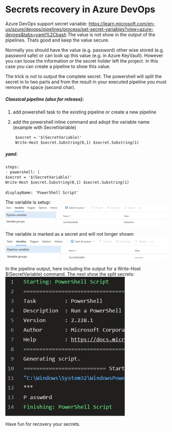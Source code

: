 # Secrets recovery in Azure DevOps

Azure DevOps support secret variable: https://learn.microsoft.com/en-us/azure/devops/pipelines/process/set-secret-variables?view=azure-devops&tabs=yaml%2Cbash
The value is not show in the output of the pipelines. Thats good and keep the value secure. 

Normally you should have the value (e.g. password) other wise stored (e.g. password safe) or can look up this value (e.g. in Azure KeyVault). However you can loose the information or the secret holder left the project. In this case you can create a pipeline to show this value.

The trick is not to output the complete secret. The powershell will split the secret in to two parts and from the result in your executed pipeline you must remove the space (second char).

##### Classical pipeline (also for release):
1. add powershell task to the existing pipeline or create a new pipeline
2. add the powershell inline command and adopt the variable name (example with SecretVariable)

        $secret = '$(SecretVariable)'
        Write-Host $secret.Substring(0,1) $secret.Substring(1)

##### yaml:

    steps:
    - powershell: |
    $secret = '$(SecretVariable)'
    Write-Host $secret.Substring(0,1) $secret.Substring(1)
    
    displayName: 'PowerShell Script'

The variable is setup:  
![Azure Devops Variable Settings](https://github.com/noobsmuc/SecretsRecoveryAzure/blob/main/Variablesettings.png?raw=true)

The variable is marked as a secret and will not longer shown:  
![Azure Devops Variable Settings with secret](https://github.com/noobsmuc/SecretsRecoveryAzure/blob/main/VariablesettingsSecret.png?raw=true)


In the pipeline output, here including the output for a Write-Host $(SecretVariable) command. The next show the split secrets:  
![Azure Devops Pipeline Output with Secret (***) and split secrets](https://github.com/noobsmuc/SecretsRecoveryAzure/blob/main/PowershellOutput.png?raw=true)

Have fun for recovery your secrets.